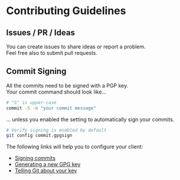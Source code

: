 # Contributing Guidelines

## Issues / PR / Ideas

You can create issues to share ideas or report a problem.  
Feel free also to submit pull requests.


## Commit Signing

All the commits need to be signed with a PGP key.  
Your commit command should look like...

```bash
# "S" is upper-case
commit -S -m "your commit message"
```

... unless you enabled the setting to automatically sign your commits.

```bash
# Verify signing is enabled by default
git config commit.gpgsign
```

The following links will help you to configure your client:

* [Signing commits](https://docs.github.com/en/github/authenticating-to-github/managing-commit-signature-verification/signing-commits)
* [Generating a new GPG key](https://docs.github.com/en/github/authenticating-to-github/managing-commit-signature-verification/generating-a-new-gpg-key)
* [Telling Git about your key](https://docs.github.com/en/github/authenticating-to-github/managing-commit-signature-verification/telling-git-about-your-signing-key)
